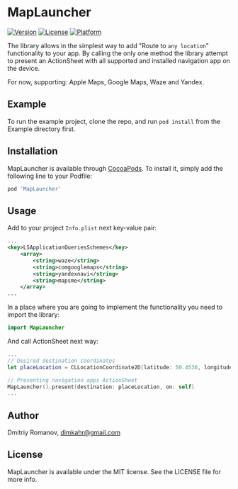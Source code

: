 # MapLauncher

[![Version](https://img.shields.io/cocoapods/v/MapLauncher.svg?style=flat)](https://cocoapods.org/pods/MapLauncher)
[![License](https://img.shields.io/cocoapods/l/MapLauncher.svg?style=flat)](https://cocoapods.org/pods/MapLauncher)
[![Platform](https://img.shields.io/cocoapods/p/MapLauncher.svg?style=flat)](https://cocoapods.org/pods/MapLauncher)

The library allows in the simplest way to add "Route to `any location`" functionality to your app. By calling the only one method the library attempt to present an ActionSheet with all supported and installed navigation app on the device.

For now, supporting: Apple Maps, Google Maps, Waze and Yandex.


## Example

To run the example project, clone the repo, and run `pod install` from the Example directory first.


## Installation

MapLauncher is available through [CocoaPods](https://cocoapods.org). To install
it, simply add the following line to your Podfile:

```ruby
pod 'MapLauncher'
```

## Usage 

Add to your project `Info.plist` next key-value pair:

```xml
...
<key>LSApplicationQueriesSchemes</key>
	<array>
		<string>waze</string>
		<string>comgooglemaps</string>
		<string>yandexnavi</string>
		<string>mapsme</string>
	</array>
...
```

In a place where you are going to implement the functionality you need to import the library:

```swift
import MapLauncher
```


And call ActionSheet next way:

```swift
...
// Desired destination coordinates
let placeLocation = CLLocationCoordinate2D(latitude: 50.4536, longitude: 30.5164)

// Presenting navigation apps ActionSheet
MapLauncher().present(destination: placeLocation, on: self)
...
```


## Author

Dmitriy Romanov, dimkahr@gmail.com

## License

MapLauncher is available under the MIT license. See the LICENSE file for more info.

